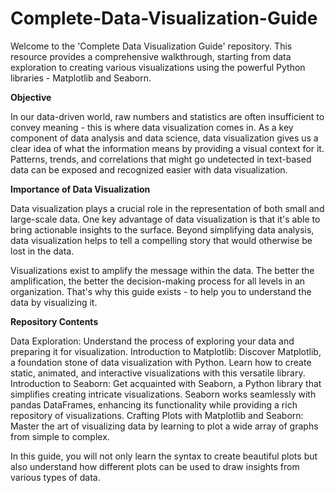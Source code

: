 # Complete-Data-Visualization-Guide

Welcome to the 'Complete Data Visualization Guide' repository. This resource provides a comprehensive walkthrough, starting from data exploration to creating various visualizations using the powerful Python libraries - Matplotlib and Seaborn.

**Objective**

In our data-driven world, raw numbers and statistics are often insufficient to convey meaning - this is where data visualization comes in. As a key component of data analysis and data science, data visualization gives us a clear idea of what the information means by providing a visual context for it. Patterns, trends, and correlations that might go undetected in text-based data can be exposed and recognized easier with data visualization.

**Importance of Data Visualization**

Data visualization plays a crucial role in the representation of both small and large-scale data. One key advantage of data visualization is that it's able to bring actionable insights to the surface. Beyond simplifying data analysis, data visualization helps to tell a compelling story that would otherwise be lost in the data.

Visualizations exist to amplify the message within the data. The better the amplification, the better the decision-making process for all levels in an organization. That's why this guide exists - to help you to understand the data by visualizing it.

**Repository Contents**

Data Exploration: Understand the process of exploring your data and preparing it for visualization.
Introduction to Matplotlib: Discover Matplotlib, a foundation stone of data visualization with Python. Learn how to create static, animated, and interactive visualizations with this versatile library.
Introduction to Seaborn: Get acquainted with Seaborn, a Python library that simplifies creating intricate visualizations. Seaborn works seamlessly with pandas DataFrames, enhancing its functionality while providing a rich repository of visualizations.
Crafting Plots with Matplotlib and Seaborn: Master the art of visualizing data by learning to plot a wide array of graphs from simple to complex.

In this guide, you will not only learn the syntax to create beautiful plots but also understand how different plots can be used to draw insights from various types of data.
